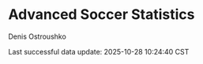 # Advanced Soccer Statistics
Denis Ostroushko

<!-- gfm -->

Last successful data update: 2025-10-28 10:24:40 CST
